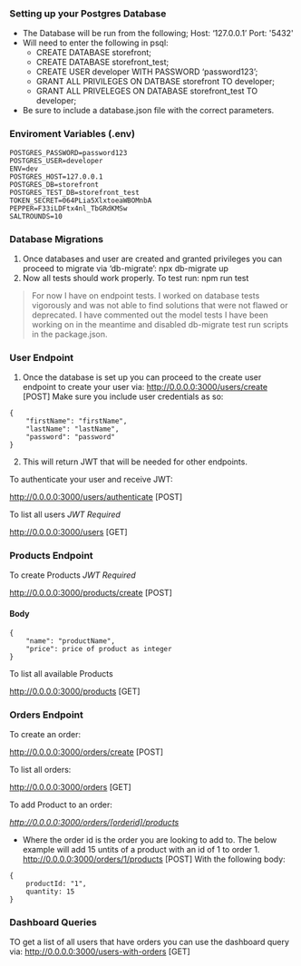 ### Setting up your Postgres Database

-   The Database will be run from the following;
    Host: ‘127.0.0.1’
    Port: '5432'
-   Will need to enter the following in psql:
    - CREATE DATABASE storefront;
    - CREATE DATABASE storefront_test;
    - CREATE USER developer WITH PASSWORD ‘password123’;
    - GRANT ALL PRIVILEGES ON DATBASE storefront TO developer;
    - GRANT ALL PRIVELEGES ON DATABASE storefront_test TO developer;
-   Be sure to include a database.json file with the correct parameters.

### Enviroment Variables (.env)
```
POSTGRES_PASSWORD=password123
POSTGRES_USER=developer
ENV=dev
POSTGRES_HOST=127.0.0.1
POSTGRES_DB=storefront
POSTGRES_TEST_DB=storefront_test
TOKEN_SECRET=064PLia5XlxtoeaWBOMnbA
PEPPER=F33iLDFtx4nl_TbGRdKMSw
SALTROUNDS=10
```
 
### Database Migrations

1. Once databases and user are created and granted privileges you can proceed to migrate via ‘db-migrate’:
npx db-migrate up
2. Now all tests should work properly. To test run:
npm run test
> For now I have on endpoint tests. I worked on database tests vigorously and was not able to find solutions that were not flawed or deprecated. I have commented out the model tests I have been working on in the meantime and disabled db-migrate test run scripts in the package.json.
 
### User Endpoint
1. Once the database is set up you can proceed to the create user endpoint to create your user via:
<http://0.0.0.0:3000/users/create> [POST]
Make sure you include user credentials as so:
```
{
    "firstName": "firstName",
    "lastName": "lastName",
    "password": "password"
}
```

2. This will return JWT that will be needed for other endpoints.

To authenticate your user and receive JWT:

<http://0.0.0.0:3000/users/authenticate> [POST]

To list all users *JWT Required*

<http://0.0.0.0:3000/users> [GET]

### Products Endpoint
To create Products *JWT Required*

<http://0.0.0.0:3000/products/create> [POST]
#### Body
```
{
    "name": "productName",
    "price": price of product as integer
}
```
To list all available Products

<http://0.0.0.0:3000/products> [GET]


### Orders Endpoint
 To create an order:

<http://0.0.0.0:3000/orders/create> [POST]

To list all orders:

<http://0.0.0.0:3000/orders> [GET]

To add Product to an order:

*http://0.0.0.0:3000/orders/[orderid]/products*
- Where the order id is the order you are looking to add to. The below example will add 15 untits of a product with an id of 1 to order 1.
<http://0.0.0.0:3000/orders/1/products> [POST]
With the following body:
```
{
    productId: "1",
    quantity: 15
}
```
### Dashboard Queries

TO get a list of all users that have orders you can use the dashboard query via:
<http://0.0.0.0:3000/users-with-orders> [GET]